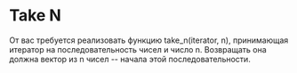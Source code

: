 # Take N

От вас требуется реализовать функцию take_n(iterator, n), принимающая итератор на последовательность чисел и число n. Возвращать она должна вектор из n чисел -- начала этой последовательности.
